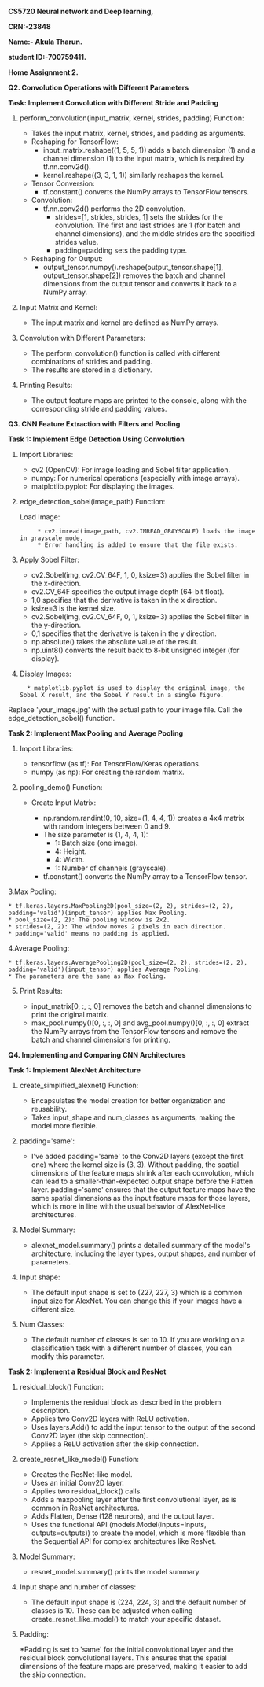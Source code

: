 **CS5720 Neural network and Deep learning,**

**CRN:-23848**

**Name:- Akula Tharun.**

**student ID:-700759411.**

**Home Assignment 2.**

**Q2. Convolution Operations with Different Parameters**

**Task: Implement Convolution with Different Stride and Padding**

1. perform_convolution(input_matrix, kernel, strides, padding) Function:
   * Takes the input matrix, kernel, strides, and padding as arguments.
   * Reshaping for TensorFlow:
      * input_matrix.reshape((1, 5, 5, 1)) adds a batch dimension (1) and a channel dimension (1) to the input matrix, which is required by tf.nn.conv2d().
      * kernel.reshape((3, 3, 1, 1)) similarly reshapes the kernel.
   * Tensor Conversion:
      * tf.constant() converts the NumPy arrays to TensorFlow tensors.
   * Convolution:
      * tf.nn.conv2d() performs the 2D convolution.
         * strides=[1, strides, strides, 1] sets the strides for the convolution. The first and last strides are 1 (for batch and channel dimensions), and the middle strides are the specified strides value.
         * padding=padding sets the padding type.
   * Reshaping for Output:
      * output_tensor.numpy().reshape(output_tensor.shape[1], output_tensor.shape[2]) removes the batch and channel dimensions from the output tensor and converts it back to a NumPy array.

2. Input Matrix and Kernel:

   * The input matrix and kernel are defined as NumPy arrays.

3. Convolution with Different Parameters:

   * The perform_convolution() function is called with different combinations of strides and padding.
   * The results are stored in a dictionary.

4. Printing Results:
    
    * The output feature maps are printed to the console, along with the corresponding stride and padding values.


**Q3. CNN Feature Extraction with Filters and Pooling**

**Task 1: Implement Edge Detection Using Convolution** 

1. Import Libraries:

   * cv2 (OpenCV): For image loading and Sobel filter application.
   * numpy: For numerical operations (especially with image arrays).
   * matplotlib.pyplot: For displaying the images.
 
2. edge_detection_sobel(image_path) Function: 

     Load Image:
   
            * cv2.imread(image_path, cv2.IMREAD_GRAYSCALE) loads the image in grayscale mode.
            * Error handling is added to ensure that the file exists.
            
4. Apply Sobel Filter:

      * cv2.Sobel(img, cv2.CV_64F, 1, 0, ksize=3) applies the Sobel filter in the x-direction.
      * cv2.CV_64F specifies the output image depth (64-bit float).
      * 1,0 specifies that the derivative is taken in the x direction.
      * ksize=3 is the kernel size.
      * cv2.Sobel(img, cv2.CV_64F, 0, 1, ksize=3) applies the Sobel filter in the y-direction.
      * 0,1 specifies that  the derivative is taken in the y direction.
      * np.absolute() takes the absolute value of the result.
      * np.uint8() converts the result back to 8-bit unsigned integer (for display).

5. Display Images:
   
         * matplotlib.pyplot is used to display the original image, the Sobel X result, and the Sobel Y result in a single figure.

Replace 'your_image.jpg' with the actual path to your image file.
Call the edge_detection_sobel() function.

**Task 2: Implement Max Pooling and Average Pooling**

1. Import Libraries:

    * tensorflow (as tf): For TensorFlow/Keras operations.
    * numpy (as np): For creating the random matrix.

 2. pooling_demo() Function:

      * Create Input Matrix:

           * np.random.randint(0, 10, size=(1, 4, 4, 1)) creates a 4x4 matrix with random integers between 0 and 9.
           * The size parameter is (1, 4, 4, 1):
              * 1: Batch size (one image).
              * 4: Height.
              * 4: Width.
              * 1: Number of channels (grayscale).
           * tf.constant() converts the NumPy array to a TensorFlow tensor.

3.Max Pooling:

    * tf.keras.layers.MaxPooling2D(pool_size=(2, 2), strides=(2, 2), padding='valid')(input_tensor) applies Max Pooling.
    * pool_size=(2, 2): The pooling window is 2x2.
    * strides=(2, 2): The window moves 2 pixels in each direction.
    * padding='valid' means no padding is applied.

4.Average Pooling:

    * tf.keras.layers.AveragePooling2D(pool_size=(2, 2), strides=(2, 2), padding='valid')(input_tensor) applies Average Pooling.
    * The parameters are the same as Max Pooling.

5. Print Results:

    * input_matrix[0, :, :, 0] removes the batch and channel dimensions to print the original matrix.
    * max_pool.numpy()[0, :, :, 0] and avg_pool.numpy()[0, :, :, 0] extract the NumPy arrays from the TensorFlow tensors and remove the batch and channel dimensions for printing.

**Q4. Implementing and Comparing CNN Architectures**

**Task 1: Implement AlexNet Architecture**

1. create_simplified_alexnet() Function:

    * Encapsulates the model creation for better organization and reusability.
    * Takes input_shape and num_classes as arguments, making the model more flexible.

2. padding='same':

    * I've added padding='same' to the Conv2D layers (except the first one) where the kernel size is (3, 3). Without padding, the spatial dimensions of the feature maps shrink after each convolution, which can lead to a smaller-than-expected output shape before the Flatten layer. padding='same' ensures that the output feature maps have the same spatial dimensions as the input feature maps for those layers, which is more in line with the usual behavior of AlexNet-like architectures.

3. Model Summary:

    * alexnet_model.summary() prints a detailed summary of the model's architecture, including the layer types, output shapes, and number of parameters.

4. Input shape:

    * The default input shape is set to (227, 227, 3) which is a common input size for AlexNet. You can change this if your images have a different size.

5. Num Classes:

   * The default number of classes is set to 10. If you are working on a classification task with a different number of classes, you can modify this parameter.

**Task 2: Implement a Residual Block and ResNet**

1. residual_block() Function:

     * Implements the residual block as described in the problem description.
     * Applies two Conv2D layers with ReLU activation.
     * Uses layers.Add() to add the input tensor to the output of the second Conv2D layer (the skip connection).
     * Applies a ReLU activation after the skip connection.

2. create_resnet_like_model() Function:
    * Creates the ResNet-like model.
    * Uses an initial Conv2D layer.
    * Applies two residual_block() calls.
    * Adds a maxpooling layer after the first convolutional layer, as is common in ResNet architectures.
    * Adds Flatten, Dense (128 neurons), and the output layer.
    * Uses the functional API (models.Model(inputs=inputs, outputs=outputs)) to create the model, which is more flexible than the Sequential API for complex architectures like ResNet.

3. Model Summary:

   * resnet_model.summary() prints the model summary.

4. Input shape and number of classes:

   * The default input shape is (224, 224, 3) and the default number of classes is 10. These can be adjusted when calling create_resnet_like_model() to match your specific dataset.

5. Padding:

    *Padding is set to 'same' for the initial convolutional layer and the residual block convolutional layers. This ensures that the spatial dimensions of the feature maps are preserved, making it easier to add the skip connection.
